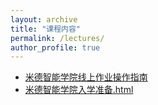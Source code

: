 ```yaml
---
layout: archive
title: "课程内容"
permalink: /lectures/
author_profile: true
---
```


* [米德智能学院线上作业操作指南](https://midyouth.github.io/files/2019/米德智能学院线上作业操作指南.html)
* [米德智能学院入学准备.html](https://midyouth.github.io/files/2019/米德智能学院入学准备.html)
